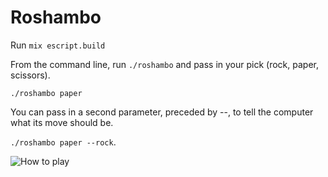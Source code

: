 # Roshambo

Run `mix escript.build`

From the command line, run `./roshambo` and pass in your pick (rock, paper, scissors).

`./roshambo paper`

You can pass in a second parameter, preceded by --, to tell the computer what its move should be.

`./roshambo paper --rock`.

![How to play](https://cl.ly/402z1K240F2l)
